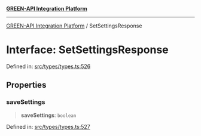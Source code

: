 [**GREEN-API Integration Platform**](../README.md)

***

[GREEN-API Integration Platform](../globals.md) / SetSettingsResponse

# Interface: SetSettingsResponse

Defined in: [src/types/types.ts:526](https://github.com/green-api/greenapi-integration/blob/20ab1c18eae4ff2cd48cede03d005dd7127abc0b/src/types/types.ts#L526)

## Properties

### saveSettings

> **saveSettings**: `boolean`

Defined in: [src/types/types.ts:527](https://github.com/green-api/greenapi-integration/blob/20ab1c18eae4ff2cd48cede03d005dd7127abc0b/src/types/types.ts#L527)
